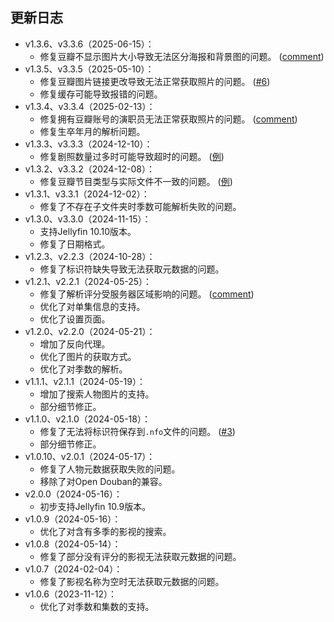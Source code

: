 ## 更新日志

- v1.3.6、v3.3.6（2025-06-15）：
  - 修复豆瓣不显示图片大小导致无法区分海报和背景图的问题。 ([comment](https://github.com/Xzonn/xzonn.github.io/discussions/22#discussioncomment-13472343))
- v1.3.5、v3.3.5（2025-05-10）：
  - 修复豆瓣图片链接更改导致无法正常获取照片的问题。 ([#6](https://github.com/Xzonn/JellyfinPluginDouban/issues/6))
  - 修复缓存可能导致报错的问题。
- v1.3.4、v3.3.4（2025-02-13）：
  - 修复拥有豆瓣账号的演职员无法正常获取照片的问题。 ([comment](https://github.com/Xzonn/xzonn.github.io/discussions/22#discussioncomment-12182968))
  - 修复生卒年月的解析问题。
- v1.3.3、v3.3.3（2024-12-10）：
  - 修复剧照数量过多时可能导致超时的问题。 ([例](https://movie.douban.com/subject/26816519/photos?type=S))
- v1.3.2、v3.3.2（2024-12-08）：
  - 修复豆瓣节目类型与实际文件不一致的问题。 ([例](https://movie.douban.com/subject/35952098/))
- v1.3.1、v3.3.1（2024-12-02）：
  - 修复了不存在子文件夹时季数可能解析失败的问题。
- v1.3.0、v3.3.0（2024-11-15）：
  - 支持Jellyfin 10.10版本。
  - 修复了日期格式。
- v1.2.3、v2.2.3（2024-10-28）：
  - 修复了标识符缺失导致无法获取元数据的问题。
- v1.2.1、v2.2.1（2024-05-25）：
  - 修复了解析评分受服务器区域影响的问题。 ([comment](https://github.com/Xzonn/xzonn.github.io/discussions/22#discussioncomment-9545154))
  - 优化了对单集信息的支持。
  - 优化了设置页面。
- v1.2.0、v2.2.0（2024-05-21）：
  - 增加了反向代理。
  - 优化了图片的获取方式。
  - 优化了对季数的解析。
- v1.1.1、v2.1.1（2024-05-19）：
  - 增加了搜索人物图片的支持。
  - 部分细节修正。
- v1.1.0、v2.1.0（2024-05-18）：
  - 修复了无法将标识符保存到`.nfo`文件的问题。 ([#3](https://github.com/Xzonn/JellyfinPluginDouban/issues/3))
  - 部分细节修正。
- v1.0.10、v2.0.1（2024-05-17）：
  - 修复了人物元数据获取失败的问题。
  - 移除了对Open Douban的兼容。
- v2.0.0（2024-05-16）：
  - 初步支持Jellyfin 10.9版本。
- v1.0.9（2024-05-16）：
  - 优化了对含有多季的影视的搜索。
- v1.0.8（2024-05-14）：
  - 修复了部分没有评分的影视无法获取元数据的问题。
- v1.0.7（2024-02-04）：
  - 修复了影视名称为空时无法获取元数据的问题。
- v1.0.6（2023-11-12）：
  - 优化了对季数和集数的支持。
